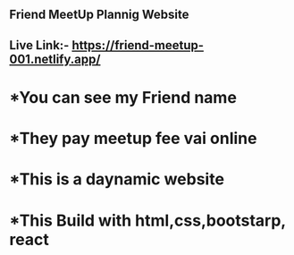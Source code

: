 ## Friend MeetUp Plannig Website 

## Live Link:- https://friend-meetup-001.netlify.app/

# *You can see my Friend name 
# *They pay meetup fee vai online
# *This is a daynamic website
# *This Build with html,css,bootstarp, react
